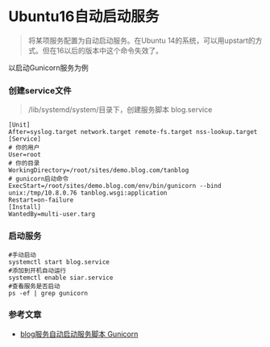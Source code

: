 # Ubuntu16自动启动服务
> 将某项服务配置为自动启动服务。在Ubuntu 14的系统，可以用upstart的方式。但在16以后的版本中这个命令失效了。

以启动Gunicorn服务为例
### 创建service文件
> /lib/systemd/system/目录下，创建服务脚本 blog.service

    [Unit]
    After=syslog.target network.target remote-fs.target nss-lookup.target
    [Service]
    # 你的用户
    User=root
    # 你的目录
    WorkingDirectory=/root/sites/demo.blog.com/tanblog
    # gunicorn启动命令
    ExecStart=/root/sites/demo.blog.com/env/bin/gunicorn --bind unix:/tmp/10.8.0.76 tanblog.wsgi:application
    Restart=on-failure
    [Install]
    WantedBy=multi-user.targ

### 启动服务

    #手动启动
    systemctl start blog.service
    #添加到开机自动运行
    systemctl enable siar.service
    #查看服务是否启动
    ps -ef | grep gunicorn
### 参考文章
- [blog服务自动启动服务脚本 Gunicorn](https://blog.csdn.net/qq_41854273/article/details/83343053)
